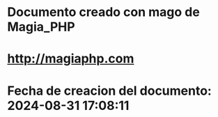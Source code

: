# 
# Documento creado con mago de Magia_PHP 
# http://magiaphp.com 
# Fecha de creacion del documento: 2024-08-31 17:08:11 
